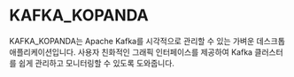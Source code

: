 # KAFKA_KOPANDA
KAFKA_KOPANDA는 Apache Kafka를 시각적으로 관리할 수 있는 가벼운 데스크톱 애플리케이션입니다. 사용자 친화적인 그래픽 인터페이스를 제공하여 Kafka 클러스터를 쉽게 관리하고 모니터링할 수 있도록 도와줍니다.

